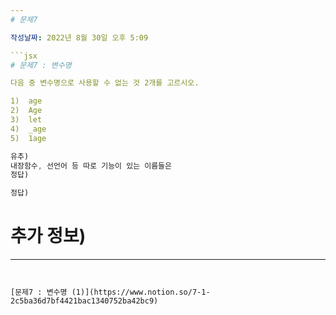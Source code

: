 ```yaml
---
# 문제7

작성날짜: 2022년 8월 30일 오후 5:09

```jsx
# 문제7 : 변수명

다음 중 변수명으로 사용할 수 없는 것 2개를 고르시오.

1)  age
2)  Age
3)  let
4)  _age
5)  1age
```

```jsx
유추)
내장함수, 선언어 등 따로 기능이 있는 이름들은 
정답)
```

```jsx
정답)
```

# 추가 정보)

---
```


[문제7 : 변수명 (1)](https://www.notion.so/7-1-2c5ba36d7bf4421bac1340752ba42bc9)
